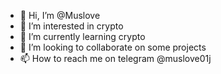 - 👋 Hi, I’m @Muslove
- 👀 I’m interested in crypto
- 🌱 I’m currently learning crypto 
- 💞️ I’m looking to collaborate on some projects
- 📫 How to reach me on telegram @muslove01j

<!---
Muslove/Muslove is a ✨ special ✨ repository because its `README.md` (this file) appears on your GitHub profile.
You can click the Preview link to take a look at your changes.
--->
